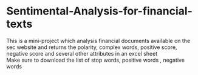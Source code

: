 # Sentimental-Analysis-for-financial-texts
This is a mini-project which analysis financial documents available on the sec website and returns the polarity, complex words, positive score, negative score and several other attributes in an excel sheet  
Make sure to download the list of stop words, positive words , negative words
